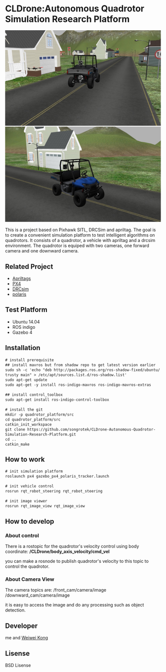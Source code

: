 # CLDrone:Autonomous Quadrotor Simulation Research Platform

![Snapshot 1](snapshot1.jpg)
![Snapshot 2](snapshot2.jpg)

This is a project based on Pixhawk SITL, DRCSim and apriltag. The goal is to create a convenient simulation platform to test intelligent algorithms on quadrotors. It consists of a quadrotor, a vehicle with apriltag and a drcsim environment. The quadrotor is equiped with two cameras, one forward camera and one downward camera.



## Related Project

- [Apriltags](https://github.com/personalrobotics/apriltags)
- [PX4](https://github.com/PX4/Firmware)
- [DRCsim](https://bitbucket.org/osrf/drcsim)
- [polaris](https://github.com/weiweikong/polaris_simulation_standalone)

## Test Platform

- Ubuntu 14.04 
- ROS indigo
- Gazebo 4 

## Installation



```
# install prerequisite
## install mavros but from shadow repo to get latest version earlier
sudo sh -c 'echo "deb http://packages.ros.org/ros-shadow-fixed/ubuntu/ trusty main" > /etc/apt/sources.list.d/ros-shadow.list'
sudo apt-get update
sudo apt-get -y install ros-indigo-mavros ros-indigo-mavros-extras

## install control_toolbox
sudo apt-get install ros-indigo-control-toolbox

# install the git
mkdir -p quadrotor_platform/src
cd quadrotor_platform/src
catkin_init_workspace
git clone https://github.com/songrotek/CLDrone-Autonomous-Quadrotor-Simulation-Research-Platform.git
cd ..
catkin_make 
```

## How to work

```
# init simulation platform
roslaunch px4 gazebo_px4_polaris_tracker.launch

# init vehicle control
rosrun rqt_robot_steering rqt_robot_steering

# init image viewer
rosrun rqt_image_view rqt_image_view

```

## How to develop

### About control
There is a rostopic for the quadrotor's velocity control using body coordinate:
**/CLDrone/body_axis_velocity/cmd_vel**

you can make a rosnode to publish quadrotor's velocity to this topic to control the quadrotor.

### About Camera View

The camera topics are:
/front_cam/camera/image
/downward_cam/camera/image

it is easy to access the image and do any processing such as object detection.

## Developer

me and [Weiwei Kong](https://github.com/weiweikong)

## Lisense
BSD Lisense

